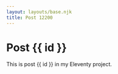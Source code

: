 ```yaml
---
layout: layouts/base.njk
title: Post 12200
---
```


# Post {{ id }}

This is post {{ id }} in my Eleventy project.

